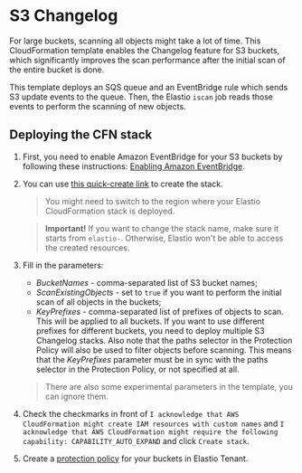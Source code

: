 # S3 Changelog

For large buckets, scanning all objects might take a lot of time. This CloudFormation template enables
the Changelog feature for S3 buckets, which significantly improves the scan performance after the initial
scan of the entire bucket is done.

This template deploys an SQS queue and an EventBridge rule which sends S3 update events to the queue.
Then, the Elastio `iscan` job reads those events to perform the scanning of new objects.

## Deploying the CFN stack

1. First, you need to enable Amazon EventBridge for your S3 buckets by following these instructions:
    [Enabling Amazon EventBridge](https://docs.aws.amazon.com/AmazonS3/latest/userguide/enable-event-notifications-eventbridge.html).
2. You can use
    [this quick-create link](https://us-east-2.console.aws.amazon.com/cloudformation/home?region=us-east-2#/stacks/create/review?templateURL=https://elastio-artifacts-kskorokhodov-us-east-2.s3.us-east-2.amazonaws.com/cloudformation.yaml&stackName=elastio-s3-changelog)
    to create the stack.

    > You might need to switch to the region where your Elastio CloudFormation stack is deployed.

    >**Important!** If you want to change the stack name, make sure it starts from `elastio-`. Otherwise, Elastio won't be able to access the created resources.

3. Fill in the parameters:
    * *BucketNames* - comma-separated list of S3 bucket names;
    * *ScanExistingObjects* - set to `true` if you want to perform the initial scan of all objects in the buckets;
    * *KeyPrefixes* - comma-separated list of prefixes of objects to scan. This will be applied to all buckets.
        If you want to use different prefixes for different buckets, you need to deploy multiple S3 Changelog stacks.
        Also note that the paths selector in the Protection Policy will also be used to filter objects before scanning.
        This means that the *KeyPrefixes* parameter must be in sync with the paths selector in the Protection Policy,
        or not specified at all.

    > There are also some experimental parameters in the template, you can ignore them.

4. Check the checkmarks in front of `I acknowledge that AWS CloudFormation might create IAM resources with custom names`
    and `I acknowledge that AWS CloudFormation might require the following capability: CAPABILITY_AUTO_EXPAND`
    and click `Create stack`.

5. Create a [protection policy](https://docs.elastio.com/docs/tenant/policies#protection-policies) for your buckets in Elastio Tenant.
